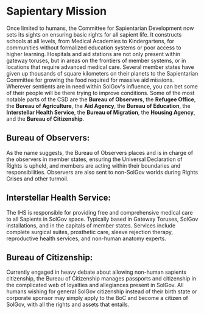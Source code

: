 # Sapientary Mission

Once limited to humans, the Committee for Sapientarian Development now sets its sights on ensuring basic rights for all sapient life. It constructs schools at all levels, from Medical Academies to Kindergartens, for communities without formalized education systems or poor access to higher learning. Hospitals and aid stations are not only present within gateway toruses, but in areas on the frontiers of member systems, or in locations that require advanced medical care. Several member states have given up thousands of square kilometers on their planets to the Sapientarian Committee for growing the food required for massive aid missions. Wherever sentients are in need within SolGov's influence, you can bet some of their people will be there trying to improve conditions. Some of the most notable parts of the CSD are the **Bureau of Observers**, the **Refugee Office**, the **Bureau of Agriculture**, the **Aid Agency**, the **Bureau of Education**, the **Interstellar Health Service**, the **Bureau of Migration**, the **Housing Agency**, and the **Bureau of Citizenship**.

## Bureau of Observers:

As the name suggests, the Bureau of Observers places and is in charge of the observers in member states, ensuring the Universal Declaration of Rights is upheld, and members are acting within their boundaries and responsibilities. Observers are also sent to non-SolGov worlds during Rights Crises and other turmoil.

## Interstellar Health Service:

The IHS is responsible for providing free and comprehensive medical care to all Sapients in SolGov space. Typically based in Gateway Toruses, SolGov installations, and in the capitals of member states. Services include complete surgical suites, prosthetic care, sleeve rejection therapy, reproductive health services, and non-human anatomy experts.

## Bureau of Citizenship: 

Currently engaged in heavy debate about allowing non-human sapients citizenship, the Bureau of Citizenship manages passports and citizenship in the complicated web of loyalties and allegiances present in SolGov. All humans wishing for general SolGov citizenship instead of their birth state or corporate sponsor may simply apply to the BoC and become a citizen of SolGov, with all the rights and assets that entails.
